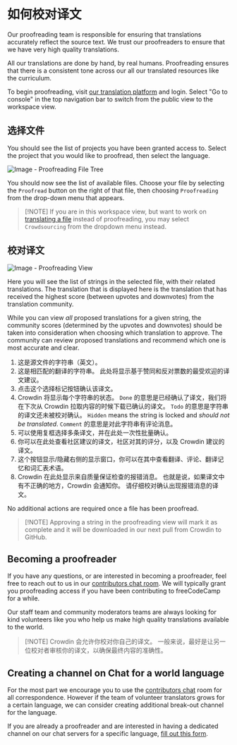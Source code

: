 # 如何校对译文

Our proofreading team is responsible for ensuring that translations accurately reflect the source text. We trust our proofreaders to ensure that we have very high quality translations.

All our translations are done by hand, by real humans. Proofreading ensures that there is a consistent tone across our all our translated resources like the curriculum.

To begin proofreading, visit [our translation platform](https://translate.freecodecamp.org) and login. Select "Go to console" in the top navigation bar to switch from the public view to the workspace view.

## 选择文件

You should see the list of projects you have been granted access to. Select the project that you would like to proofread, then select the language.

![Image - Proofreading File Tree](https://contribute.freecodecamp.org/images/crowdin/proof-file-tree.png)

You should now see the list of available files. Choose your file by selecting the `Proofread` button on the right of that file, then choosing `Proofreading` from the drop-down menu that appears.

> [!NOTE] If you are in this workspace view, but want to work on [translating a file](how-to-translate-files.md) instead of proofreading, you may select `Crowdsourcing` from the dropdown menu instead.

## 校对译文

![Image - Proofreading View](https://contribute.freecodecamp.org/images/crowdin/proofread.png)

<!--Add proofread/crowdsource button to the image-->

Here you will see the list of strings in the selected file, with their related translations. The translation that is displayed here is the translation that has received the highest score (between upvotes and downvotes) from the translation community.

While you can view _all_ proposed translations for a given string, the community scores (determined by the upvotes and downvotes) should be taken into consideration when choosing which translation to approve. The community can review proposed translations and recommend which one is most accurate and clear.

1. 这是源文件的字符串（英文）。
2. 这是相匹配的翻译的字符串。 此处将显示基于赞同和反对票数的最受欢迎的译文建议。
3. 点击这个选择标记按钮确认该译文。
4. Crowdin 将显示每个字符串的状态。 `Done` 的意思是已经确认了译文，我们将在下次从 Crowdin 拉取内容的时候下载已确认的译文。 `Todo` 的意思是字符串的译文还未被校对确认。 `Hidden` means the string is locked and _should not be translated_. `Comment` 的意思是对此字符串有评论消息。
5. 可以使用复框选择多条译文，并在此处一次性批量确认。
6. 你可以在此处查看社区建议的译文，社区对其的评分，以及 Crowdin 建议的译文。
7. 这个按钮显示/隐藏右侧的显示窗口，你可以在其中查看翻译、评论、翻译记忆和词汇表术语。
8. Crowdin 在此处显示来自质量保证检查的报错消息。 也就是说，如果译文中有不正确的地方，Crowdin 会通知你。 请仔细校对确认出现报错消息的译文。

No additional actions are required once a file has been proofread.

> [!NOTE] Approving a string in the proofreading view will mark it as complete and it will be downloaded in our next pull from Crowdin to GitHub.

## Becoming a proofreader

If you have any questions, or are interested in becoming a proofreader, feel free to reach out to us in our [contributors chat room](https://chat.freecodecamp.org/channel/contributors). We will typically grant you proofreading access if you have been contributing to freeCodeCamp for a while.

Our staff team and community moderators teams are always looking for kind volunteers like you who help us make high quality translations available to the world.

> [!NOTE] Crowdin 会允许你校对你自己的译文。 一般来说，最好是让另一位校对者审核你的译文，以确保最终内容的准确性。

## Creating a channel on Chat for a world language

For the most part we encourage you to use the [contributors chat](https://chat.freecodecamp.org/channel/contributors) room for all correspondence. However if the team of volunteer translators grows for a certain language, we can consider creating additional break-out channel for the language.

If you are already a proofreader and are interested in having a dedicated channel on our chat servers for a specific language, [fill out this form](https://forms.gle/XU5CyutrYCgDYaVZA).

